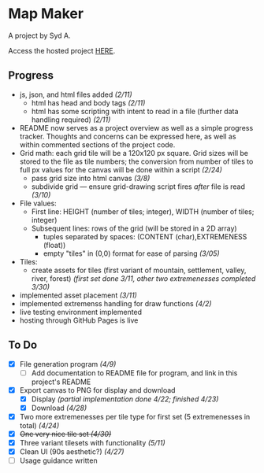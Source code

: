# Map Maker

A project by Syd A.

Access the hosted project [HERE](https://5qu1d.github.io/map-maker/).

## Progress

- js, json, and html files added *(2/11)*
  - html has head and body tags *(2/11)*
  - html has some scripting with intent to read in a file (further data handling required) *(2/11)*
- README now serves as a project overview as well as a simple progress tracker. Thoughts and concerns can be expressed here, as well as within commented sections of the project code.
- Grid math: each grid tile will be a 120x120 px square. Grid sizes will be stored to the file as tile numbers; the conversion from number of tiles to full px values for the canvas will be done within a script *(2/24)*
  - pass grid size into html canvas *(3/8)*
  - subdivide grid — ensure grid-drawing script fires *after* file is read *(3/10)*
- File values:
  - First line: HEIGHT (number of tiles; integer), WIDTH (number of tiles; integer)
  - Subsequent lines: rows of the grid (will be stored in a 2D array)
    - tuples separated by spaces: (CONTENT (char),EXTREMENESS (float)) 
    - empty "tiles" in (0,0) format for ease of parsing *(3/05)*
- Tiles:
  - create assets for tiles (first variant of mountain, settlement, valley, river, forest) *(first set done 3/11, other two extremenesses completed 3/30)*
- implemented asset placement *(3/11)*
- implemented extremenss handling for draw functions *(4/2)*
- live testing environment implemented
- hosting through GitHub Pages is live

## To Do
- [x] File generation program *(4/9)*
  - [ ] Add documentation to README file for program, and link in this project's README
- [x] Export canvas to PNG for display and download
  - [x] Display *(partial implementation done 4/22; finished 4/23)*
  - [x] Download *(4/28)*
- [x] Two more extremenesses per tile type for first set (5 extremenesses in total) *(4/24)*
- [x] ~~One very nice tile set *(4/30)*~~
- [x] Three variant tilesets with functionality *(5/11)*
- [x] Clean UI (90s aesthetic?) *(4/27)*
- [ ] Usage guidance written
